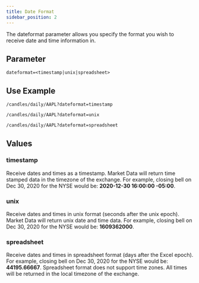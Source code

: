 ```yaml
---
title: Date Format
sidebar_position: 2
---
```


The dateformat parameter allows you specify the format you wish to receive date and time information in.

## Parameter

    dateformat=<timestamp|unix|spreadsheet>

## Use Example

    /candles/daily/AAPL?dateformat=timestamp

    /candles/daily/AAPL?dateformat=unix

    /candles/daily/AAPL?dateformat=spreadsheet

## Values

### timestamp

Receive dates and times as a timestamp. Market Data will return time stamped data in the timezone of the exchange. For example, closing bell on Dec 30, 2020 for the NYSE would be: **2020-12-30 16:00:00 -05:00**.

### unix

Receive dates and times in unix format (seconds after the unix epoch). Market Data will return unix date and time data. For example, closing bell on Dec 30, 2020 for the NYSE would be: **1609362000**.

### spreadsheet

Receive dates and times in spreadsheet format (days after the Excel epoch). For example, closing bell on Dec 30, 2020 for the NYSE would be: **44195.66667**. Spreadsheet format does not support time zones. All times will be returned in the local timezone of the exchange.
